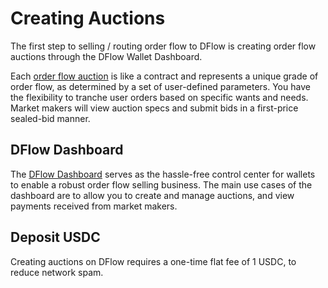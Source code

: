 # Creating Auctions

The first step to selling / routing order flow to DFlow is creating order flow auctions through the DFlow Wallet Dashboard.

Each [order flow auction](order-flow-auction.md) is like a contract and represents a unique grade of order flow, as determined by a set of user-defined parameters. You have the flexibility to tranche user orders based on specific wants and needs. Market makers will view auction specs and submit bids in a first-price sealed-bid manner.

## DFlow Dashboard

The [DFlow Dashboard](dashboard.md) serves as the hassle-free control center for wallets to enable a robust order flow selling business. The main use cases of the dashboard are to allow you to create and manage auctions, and view payments received from market makers.

## Deposit USDC

Creating auctions on DFlow requires a one-time flat fee of 1 USDC, to reduce network spam.

<!-- Insert short video tutorial / screen recording of someone going through the entire process  -->
